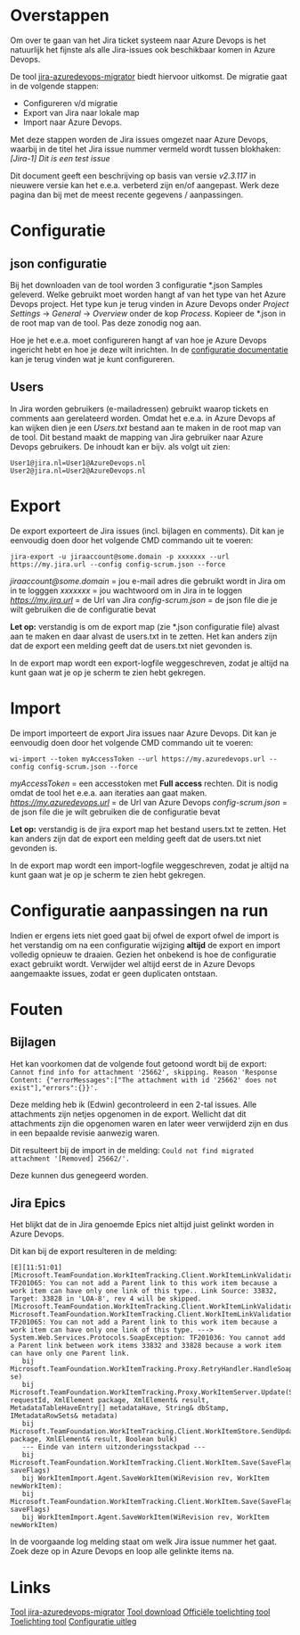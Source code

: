 # Overstappen

Om over te gaan van het Jira ticket systeem naar Azure Devops is het natuurlijk het fijnste als alle Jira-issues ook beschikbaar komen in Azure Devops.

De tool [jira-azuredevops-migrator](https://github.com/solidify/jira-azuredevops-migrator) biedt hiervoor uitkomst.
De migratie gaat in de volgende stappen:
- Configureren v/d migratie
- Export van Jira naar lokale map
- Import naar Azure Devops.

Met deze stappen worden de Jira issues omgezet naar Azure Devops, waarbij in de titel het Jira issue nummer vermeld wordt tussen blokhaken: _[Jira-1] Dit is een test issue_

Dit document geeft een beschrijving op basis van versie _v2.3.117_ in nieuwere versie kan het e.e.a. verbeterd zijn en/of aangepast. Werk deze pagina dan bij met de meest recente gegevens / aanpassingen.

# Configuratie

##  json configuratie
Bij het downloaden van de tool worden 3 configuratie *.json Samples geleverd. Welke gebruikt moet worden hangt af van het type van het Azure Devops project. Het type kun je terug vinden in Azure Devops onder _Project Settings_ -> _General_ -> _Overview_ onder de kop _Process_.
Kopieer de *.json in de root map van de tool. Pas deze zonodig nog aan.


Hoe je het e.e.a. moet configureren hangt af van hoe je Azure Devops ingericht hebt en hoe je deze wilt inrichten.
In de [configuratie documentatie](https://github.com/solidify/jira-azuredevops-migrator/blob/master/docs/config.md) kan je terug vinden wat je kunt configureren.

##  Users

In Jira worden gebruikers (e-mailadressen) gebruikt waarop tickets en comments aan gerelateerd worden. Omdat het e.e.a. in Azure Devops af kan wijken dien je een _Users.txt_ bestand aan te maken in de root map van de tool. Dit bestand maakt de mapping van Jira gebruiker naar Azure Devops gebruikers. De inhoudt kan er bijv. als volgt uit zien:

```
User1@jira.nl=User1@AzureDevops.nl
User2@jira.nl=User2@AzureDevops.nl
```

# Export

De export exporteert de Jira issues (incl. bijlagen en comments). Dit kan je eenvoudig doen door het volgende CMD commando uit te voeren:

`jira-export -u jiraaccount@some.domain -p xxxxxxx --url https://my.jira.url --config config-scrum.json --force`

_jiraaccount@some.domain_ = jou e-mail adres die gebruikt wordt in Jira om in te logggen
_xxxxxxx_ = jou wachtwoord om in Jira in te loggen
_https://my.jira.url_ = de Url van Jira
_config-scrum.json_ = de json file die je wilt gebruiken die de configuratie bevat

**Let op:** verstandig is om de export map (zie *.json configuratie file) alvast aan te maken en daar alvast de users.txt in te zetten. Het kan anders zijn dat de export een melding geeft dat de users.txt niet gevonden is.

In de export map wordt een export-logfile weggeschreven, zodat je altijd na kunt gaan wat je op je scherm te zien hebt gekregen.

# Import

De import importeert de export Jira issues naar Azure Devops. Dit kan je eenvoudig doen door het volgende CMD commando uit te voeren:

`wi-import --token myAccessToken --url https://my.azuredevops.url --config config-scrum.json --force`

_myAccessToken_ = een accesstoken met **Full access** rechten. Dit is nodig omdat de tool het e.e.a. aan iteraties aan gaat maken.
_https://my.azuredevops.url_ = de Url van Azure Devops
_config-scrum.json_ = de json file die je wilt gebruiken die de configuratie bevat

**Let op:** verstandig is de jira export map het bestand users.txt te zetten. Het kan anders zijn dat de export een melding geeft dat de users.txt niet gevonden is.

In de export map wordt een import-logfile weggeschreven, zodat je altijd na kunt gaan wat je op je scherm te zien hebt gekregen.

# Configuratie aanpassingen na run

Indien er ergens iets niet goed gaat bij ofwel de export ofwel de import is het verstandig om na een configuratie wijziging **altijd** de export en import volledig opnieuw te draaien. Gezien het onbekend is hoe de configuratie exact gebruikt wordt. Verwijder wel altijd eerst de in Azure Devops aangemaakte issues, zodat er geen duplicaten ontstaan.

# Fouten

##  Bijlagen

Het kan voorkomen dat de volgende fout getoond wordt bij de export:
`Cannot find info for attachment '25662', skipping. Reason 'Response Content: {"errorMessages":["The attachment with id '25662' does not exist"],"errors":{}}'.`

Deze melding heb ik (Edwin) gecontroleerd in een 2-tal issues. Alle attachments zijn netjes opgenomen in de export.
Wellicht dat dit attachments zijn die opgenomen waren en later weer verwijderd zijn en dus in een bepaalde revisie aanwezig waren.

Dit resulteert bij de import in de melding:
`Could not find migrated attachment '[Removed] 25662/'.`

Deze kunnen dus genegeerd worden.

##  Jira Epics

Het blijkt dat de in Jira genoemde Epics niet altijd juist gelinkt worden in Azure Devops.

Dit kan bij de export resulteren in de melding:

```
[E][11:51:01] [Microsoft.TeamFoundation.WorkItemTracking.Client.WorkItemLinkValidationException] TF201065: You can not add a Parent link to this work item because a work item can have only one link of this type.. Link Source: 33832, Target: 33828 in 'LOA-8', rev 4 will be skipped.
[Microsoft.TeamFoundation.WorkItemTracking.Client.WorkItemLinkValidationException] Microsoft.TeamFoundation.WorkItemTracking.Client.WorkItemLinkValidationException: TF201065: You can not add a Parent link to this work item because a work item can have only one link of this type. ---> System.Web.Services.Protocols.SoapException: TF201036: You cannot add a Parent link between work items 33832 and 33828 because a work item can have only one Parent link.
   bij Microsoft.TeamFoundation.WorkItemTracking.Proxy.RetryHandler.HandleSoapException(SoapException se)
   bij Microsoft.TeamFoundation.WorkItemTracking.Proxy.WorkItemServer.Update(String requestId, XmlElement package, XmlElement& result, MetadataTableHaveEntry[] metadataHave, String& dbStamp, IMetadataRowSets& metadata)
   bij Microsoft.TeamFoundation.WorkItemTracking.Client.WorkItemStore.SendUpdatePackage(XmlElement package, XmlElement& result, Boolean bulk)
   --- Einde van intern uitzonderingsstackpad ---
   bij Microsoft.TeamFoundation.WorkItemTracking.Client.WorkItem.Save(SaveFlags saveFlags)
   bij WorkItemImport.Agent.SaveWorkItem(WiRevision rev, WorkItem newWorkItem): 
   bij Microsoft.TeamFoundation.WorkItemTracking.Client.WorkItem.Save(SaveFlags saveFlags)
   bij WorkItemImport.Agent.SaveWorkItem(WiRevision rev, WorkItem newWorkItem)
```

In de voorgaande log melding staat om welk Jira issue nummer het gaat. Zoek deze op in Azure Devops en loop alle gelinkte items na.

# Links

[Tool jira-azuredevops-migrator](https://github.com/solidify/jira-azuredevops-migrator)
[Tool download](https://github.com/solidify/jira-azuredevops-migrator/releases)
[Officiële toelichting tool](https://solidify.se/blog/jira-azure-devops-migration)
[Toelichting tool](https://peterrombouts.nl/2019/08/09/migrating-from-jira-to-azure-devops/)
[Configuratie uitleg](https://github.com/solidify/jira-azuredevops-migrator/blob/master/docs/config.md)
